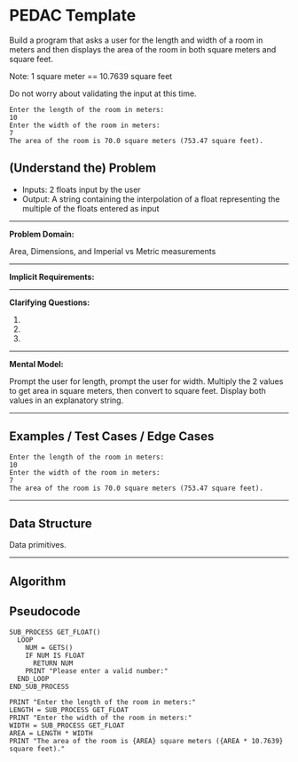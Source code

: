PEDAC Template
============

Build a program that asks a user for the length and width of a room in meters and then displays the area of the room in both square meters and square feet.

Note: 1 square meter == 10.7639 square feet

Do not worry about validating the input at this time.

```
Enter the length of the room in meters:
10
Enter the width of the room in meters:
7
The area of the room is 70.0 square meters (753.47 square feet).
```

(Understand the) Problem
------------------------

* Inputs: 2 floats input by the user
* Output:  A string containing the interpolation of a float representing the multiple of the floats entered as input

---

**Problem Domain:**

Area, Dimensions, and Imperial vs Metric measurements

---

**Implicit Requirements:**

---

**Clarifying Questions:**

1.
2.
3.

---

**Mental Model:**

Prompt the user for length, prompt the user for width.  Multiply the 2 values to get area in square meters, then convert to square feet.  Display both values in an explanatory string.

---

Examples / Test Cases / Edge Cases
----------------------------------

```
Enter the length of the room in meters:
10
Enter the width of the room in meters:
7
The area of the room is 70.0 square meters (753.47 square feet).
```

---

Data Structure
--------------

Data primitives.

---

Algorithm
---------

Pseudocode
----

```
SUB_PROCESS GET_FLOAT()
  LOOP
    NUM = GETS()
    IF NUM IS FLOAT
      RETURN NUM
    PRINT "Please enter a valid number:"
  END_LOOP
END_SUB_PROCESS

PRINT "Enter the length of the room in meters:"
LENGTH = SUB_PROCESS GET_FLOAT
PRINT "Enter the width of the room in meters:"
WIDTH = SUB_PROCESS GET_FLOAT
AREA = LENGTH * WIDTH
PRINT "The area of the room is {AREA} square meters ({AREA * 10.7639} square feet)."
```

